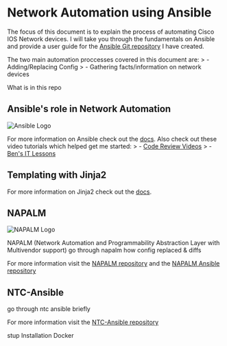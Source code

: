 Network Automation using Ansible
============================

The focus of this document is to explain the process of automating Cisco IOS Network devices. I will take you through the fundamentals on Ansible and provide a user guide for the [Ansible Git repository](https://github.com/TheKnightCoder/Ansible-Networking) I have created.

The two main automation proccesses covered in this document are:
	> - Adding/Replacing Config
	> - Gathering facts/information on network devices

What is in this repo

Ansible's role in Network Automation
-----------------------------------------------------
![Ansible Logo](https://upload.wikimedia.org/wikipedia/commons/0/05/Ansible_Logo.png)

For more information on Ansible check out the [docs](http://docs.ansible.com/ansible/latest/intro_getting_started.html).
Also check out these video tutorials which helped get me started: 
	> - [Code Review Videos](https://www.codereviewvideos.com/course/ansible-tutorial)
	> - [Ben's IT Lessons](https://www.youtube.com/watch?v=icR-df2Olm8&list=PLFiccIuLB0OiWh7cbryhCaGPoqjQ62NpU)

Templating with Jinja2
-------------------------------
For more information on Jinja2 check out the [docs](http://jinja.pocoo.org/docs/).

NAPALM
-------------
![NAPALM Logo](https://avatars0.githubusercontent.com/u/16415577?s=200&v=4)

NAPALM (Network Automation and Programmability Abstraction Layer with Multivendor support)
go through napalm
	how config replaced & diffs

For more information visit the [NAPALM repository](https://github.com/napalm-automation/napalm) and the [NAPALM Ansible repository](https://github.com/napalm-automation/napalm-ansible)

NTC-Ansible
-----------------
go through ntc ansible briefly 

For more information visit the [NTC-Ansible repository](https://github.com/networktocode/ntc-ansible)

stup
Installation
Docker
